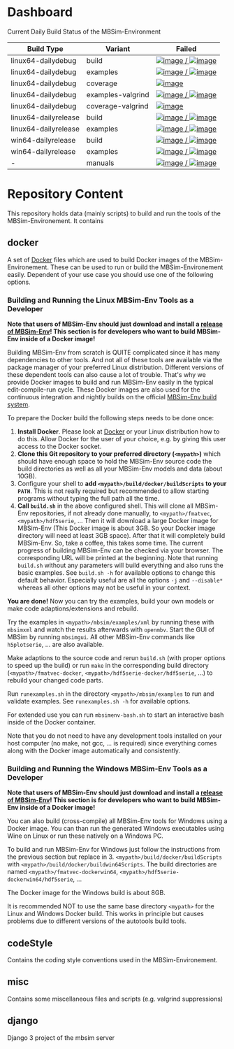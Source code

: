 # Dashboard

Current Daily Build Status of the MBSim-Environment

| Build Type | Variant | Failed |
|------------|---------|--------|
| linux64-dailydebug | build | [![image](https://www.mbsim-env.de/service/builds/current/linux64-dailydebug/nrFailed.svg) / ![image](https://www.mbsim-env.de/service/builds/current/linux64-dailydebug/nrAll.svg)](https://www.mbsim-env.de/builds/run/current/linux64-dailydebug/) |
| linux64-dailydebug | examples | [![image](https://www.mbsim-env.de/service/runexamples/current/linux64-dailydebug/nrFailed.svg) / ![image](https://www.mbsim-env.de/service/runexamples/current/linux64-dailydebug/nrAll.svg)](https://www.mbsim-env.de/runexamples/run/current/linux64-dailydebug/) |
| linux64-dailydebug | coverage | [![image](https://www.mbsim-env.de/service/runexamples/current/linux64-dailydebug/coverageRate.svg)](https://www.mbsim-env.de/runexamples/run/current/linux64-dailydebug/#coverage) |
| linux64-dailydebug | examples-valgrind | [![image](https://www.mbsim-env.de/service/runexamples/current/linux64-dailydebug-valgrind/nrFailed.svg) / ![image](https://www.mbsim-env.de/service/runexamples/current/linux64-dailydebug-valgrind/nrAll.svg)](https://www.mbsim-env.de/runexamples/run/current/linux64-dailydebug-valgrind/) |
| linux64-dailydebug | coverage-valgrind | [![image](https://www.mbsim-env.de/service/runexamples/current/linux64-dailydebug-valgrind/coverageRate.svg)](https://www.mbsim-env.de/runexamples/run/current/linux64-dailydebug-valgrind/#coverage) |
| linux64-dailyrelease | build | [![image](https://www.mbsim-env.de/service/builds/current/linux64-dailyrelease/nrFailed.svg) / ![image](https://www.mbsim-env.de/service/builds/current/linux64-dailyrelease/nrAll.svg)](https://www.mbsim-env.de/builds/run/current/linux64-dailyrelease/) |
| linux64-dailyrelease | examples | [![image](https://www.mbsim-env.de/service/runexamples/current/linux64-dailyrelease/nrFailed.svg) / ![image](https://www.mbsim-env.de/service/runexamples/current/linux64-dailyrelease/nrAll.svg)](https://www.mbsim-env.de/runexamples/run/current/linux64-dailyrelease/) |
| win64-dailyrelease | build | [![image](https://www.mbsim-env.de/service/builds/current/win64-dailyrelease/nrFailed.svg) / ![image](https://www.mbsim-env.de/service/builds/current/win64-dailyrelease/nrAll.svg)](https://www.mbsim-env.de/builds/run/current/win64-dailyrelease/) |
| win64-dailyrelease | examples | [![image](https://www.mbsim-env.de/service/runexamples/current/win64-dailyrelease/nrFailed.svg) / ![image](https://www.mbsim-env.de/service/runexamples/current/win64-dailyrelease/nrAll.svg)](https://www.mbsim-env.de/runexamples/run/current/win64-dailyrelease/) |
| - | manuals | [![image](https://www.mbsim-env.de/service/manuals/nrFailed.svg) / ![image](https://www.mbsim-env.de/service/manuals/nrAll.svg)](https://www.mbsim-env.de/service/home/#manuals) |



# Repository Content

This repository holds data (mainly scripts) to build and run the tools of the MBSim-Environement.
It contains


## docker

A set of [Docker](https://www.docker.com/) files which are used to build Docker images of the
MBSim-Environement. These can be used to run or build the MBSim-Environement easily.
Dependent of your use case you should use one of the following options.

### Building and Running the Linux MBSim-Env Tools as a Developer

**Note that users of MBSim-Env should just download and install a [release of MBSim-Env](https://www.mbsim-env.de/service/releases/)!
This section is for developers who want to build MBSim-Env inside of a Docker image!**

Building MBSim-Env from scratch is QUITE complicated since it has many dependencies to other tools. And not all of these
tools are available via the package manager of your preferred Linux distribution. Different versions of these
dependent tools can also cause a lot of trouble.
That's why we provide Docker images to build and run MBSim-Env easily in the typical edit-compile-run cycle.
These Docker images are also used for the continuous integration and nightly builds on the official
[MBSim-Env build system](https://www.mbsim-env.de/service/home/).

To prepare the Docker build the following steps needs to be done once:

1. **Install Docker**. Please look at [Docker](https://www.docker.com/) or your Linux distribution how to do this.
Allow Docker for the user of your choice, e.g. by giving this user access to the Docker socket.
2. **Clone this Git repository to your preferred directory (`<mypath>`)** which should have enough 
space to hold the MBSim-Env source code the build directories as well as all your MBSim-Env models and data (about 10GB).
3. Configure your shell to **add `<mypath>/build/docker/buildScripts` to your `PATH`**.
This is not really required but recommended to allow starting programs without typing the full path all the time.
4. **Call `build.sh`** in the above configured shell. This will clone all MBSim-Env repositories, if not already done manually,
to `<mypath>/fmatvec`, `<mypath>/hdf5serie`, ... Then it will download a large Docker image for MBSim-Env
(This Docker image is about 3GB. So your Docker image directory will need at least 3GB space).
After that it will completely build MBSim-Env. So, take a coffee, this takes some time.
The current progress of building MBSim-Env can be checked via your browser.
The corresponding URL will be printed at the beginning.
Note that running `build.sh` without any parameters will build everything and also runs the basic examples.
See `build.sh -h` for available options to change this default behavior.
Especially useful are all the options `-j` and `--disable*` whereas all other options may not be useful in your context.

**You are done!** Now you can try the examples, build your own models or make code adaptions/extensions and rebuild.

Try the examples in `<mypath>/mbsim/examples/xml` by running these with `mbsimxml` and watch the results afterwards with `openmbv`.
Start the GUI of MBSim by running `mbsimgui`.
All other MBSim-Env commands like `h5plotserie`, ... are also available.

Make adaptions to the source code and rerun `build.sh` (with proper options to speed up the build) or run `make` in the corresponding
build directory (`<mypath>/fmatvec-docker`, `<mypath>/hdf5serie-docker/hdf5serie`, ...) to rebuild your changed code parts.

Run `runexamples.sh` in the directory `<mypath>/mbsim/examples` to run and validate examples.
See `runexamples.sh -h` for available options.

For extended use you can run `mbsimenv-bash.sh` to start an interactive bash inside of the Docker container.

Note that you do not need to have any development tools installed on your host computer (no make, not gcc, ... is required) since
everything comes along with the Docker image automatically and consistently.

### Building and Running the Windows MBSim-Env Tools as a Developer

**Note that users of MBSim-Env should just download and install a [release of MBSim-Env](https://www.mbsim-env.de/service/releases/)!
This section is for developers who want to build MBSim-Env inside of a Docker image!**

You can also build (cross-compile) all MBSim-Env tools for Windows using a Docker image. You can than run the generated Windows
executables using Wine on Linux or run these natively on a Windows PC.

To build and run MBSim-Env for Windows just follow the instructions from the previous section but replace in 3. 
`<mypath>/build/docker/buildScripts` with `<mypath>/build/docker/buildwin64Scripts`.
The build directories are named `<mypath>/fmatvec-dockerwin64`, `<mypath>/hdf5serie-dockerwin64/hdf5serie`, ...

The Docker image for the Windows build is about 8GB.

It is recommended NOT to use the same base directory `<mypath>` for the Linux and Windows Docker build.
This works in principle but causes problems due to different versions of the autotools build tools.



## codeStyle

Contains the coding style conventions used in the MBSim-Environement.


## misc

Contains some miscellaneous files and scripts (e.g. valgrind suppressions)


## django

Django 3 project of the mbsim server
